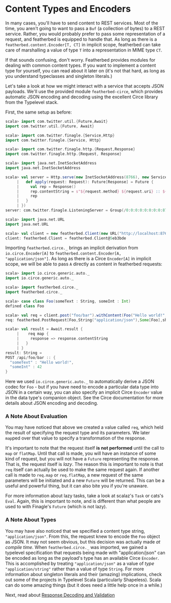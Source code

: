 # Content Types and Encoders

In many cases, you'll have to send content to REST services.  Most of the time, you aren't going to want to pass a `Buf`
(a collection of bytes) to a REST service.  Rather, you would probably prefer to pass some representation of a request,
and featherbed is equipped to handle that.  As long as there is a `featherbed.content.Encoder[T, CT]` in implicit
scope, featherbed can take care of marshalling a value of type `T` into a representation in MIME type `CT`.

If that sounds confusing, don't worry.  Featherbed provides modules for dealing with common content types.  If you want
to implement a content type for yourself, you can read about it later on (it's not that hard, as long as you understand
typeclasses and singleton literals.)

Let's take a look at how we might interact with a service that accepts JSON payloads.  We'll use the provided module
`featherbed-circe`, which provides automatic JSON encoding and decoding using the excellent Circe library
from the Typelevel stack.

First, the same setup as before:

```scala
scala> import com.twitter.util.{Future,Await}
import com.twitter.util.{Future, Await}

scala> import com.twitter.finagle.{Service,Http}
import com.twitter.finagle.{Service, Http}

scala> import com.twitter.finagle.http.{Request,Response}
import com.twitter.finagle.http.{Request, Response}

scala> import java.net.InetSocketAddress
import java.net.InetSocketAddress

scala> val server = Http.serve(new InetSocketAddress(8766), new Service[Request, Response] {
     |   def apply(request: Request): Future[Response] = Future {
     |     val rep = Response()
     |     rep.contentString = s"${request.method} ${request.uri} :: ${request.contentString}"
     |     rep
     |   }
     | })
server: com.twitter.finagle.ListeningServer = Group(/0:0:0:0:0:0:0:0:8766)

scala> import java.net.URL
import java.net.URL

scala> val client = new featherbed.Client(new URL("http://localhost:8766/api/"))
client: featherbed.Client = featherbed.Client@5eb3bde
```

Importing `featherbed.circe._` brings an implicit derivation from `io.circe.Encoder[A]` to
`featherbed.content.Encoder[A, "application/json"]`.  As long as there is a Circe `Encoder[A]`
in implicit scope, we will be able to pass `A` directly as content in featherbed requests:

```scala
scala> import io.circe.generic.auto._
import io.circe.generic.auto._

scala> import featherbed.circe._
import featherbed.circe._

scala> case class Foo(someText : String, someInt : Int)
defined class Foo

scala> val req = client.post("foo/bar").withContent(Foo("Hello world!", 42), "application/json")
req: featherbed.PostRequest[Foo,String("application/json"),Some[Foo],shapeless.:+:[String("*/*"),shapeless.CNil]] = PostRequest(featherbed.Client@5eb3bde,localhost:8766,com.twitter.finagle.http.RequestBuilder@7bfd50ae,Some(Foo(Hello world!,42)),UTF-8)

scala> val result = Await.result {
     |    req map {
     |     response => response.contentString
     |   }
     | }
result: String =
POST /api/foo/bar :: {
  "someText" : "Hello world!",
  "someInt" : 42
}
```

Here we used `io.circe.generic.auto._` to automatically derive a JSON codec for `Foo` - but if you have need to encode
a particular data type into JSON in a certain way, you can also specify an implicit Circe `Encoder` value in the data
type's companion object.  See the Circe documentation for more details about JSON encoding and decoding.

### A Note About Evaluation

You may have noticed that above we created a value called `req`, which held the result of specifying the request
type and its parameters.  We later `map`ped over that value to specify a transformation of the response.

It's important to note that the request itself **is not performed** until the call to `map` or `flatMap`. Until
that call is made, you will have an instance of some kind of request, but you will not have a `Future` representing
the response.  That is, the request itself is *lazy*.  The reason this is important to note is that `req` itself can
actually be used to make the same request again.  If another call is made to `req.map` or `req.flatMap`, a new
request of the same parameters will be initiated and a new `Future` will be returned.  This can be a useful and
powerful thing, but it can also bite you if you're unaware.

For more information about lazy tasks, take a look at scalaz's `Task` or cats's `Eval`.  Again, this is important to
note, and is different than what people are used to with Finagle's `Future` (which is not lazy).

### A Note About Types

You may have also noticed that we specified a content type string, `"application/json"`.  From this, the request knew
to encode the `Foo` object as JSON.  It may not seem obvious, but this decision was actually made *at compile time*.
When `featherbed.circe._` was imported, we gained a typelevel specification that requests being made with
"application/json" can be encoded as long as the payload's type has an available Circe `Encoder`.  This is accomplished
by treating `"application/json"` as a value of *type* `"application/string"` rather than a value of type `String`. For
more information about singleton literals and their (amazing) implications, check out some of the projects in
Typelevel Scala (particularly Shapeless).  Scala can do some amazing things (but it does need a little help once in a while.)

Next, read about [Response Decoding and Validation](03-response-decoding-and-validation.md)
